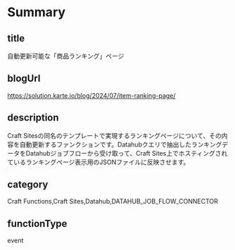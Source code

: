 # Summary

## title

自動更新可能な「商品ランキング」ページ

## blogUrl

https://solution.karte.io/blog/2024/07/item-ranking-page/

## description

Craft Sitesの同名のテンプレートで実現するランキングページについて、その内容を自動更新するファンクションです。Datahubクエリで抽出したランキングデータをDatahubジョブフローから受け取って、Craft Sites上でホスティングされているランキングページ表示用のJSONファイルに反映させます。

## category

Craft Functions,Craft Sites,Datahub,DATAHUB_JOB_FLOW_CONNECTOR

## functionType

event

